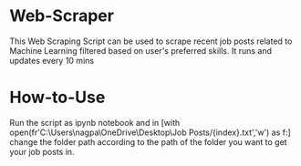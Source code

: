 # Web-Scraper
This Web Scraping Script can be used to scrape recent job posts related to Machine Learning filtered based on user's preferred skills. It runs and updates every 10 mins

# How-to-Use
Run the script as ipynb notebook and in [with  open(fr'C:\Users\nagpa\OneDrive\Desktop\Job Posts/{index}.txt','w') as f:] change the folder path according to the path of the folder you want to get your job posts in.
